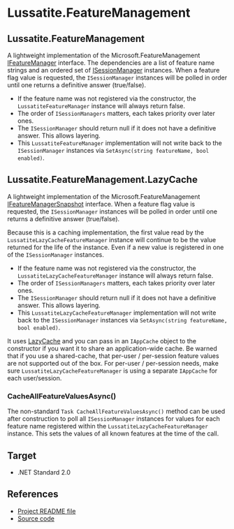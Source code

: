 # Lussatite.FeatureManagement

## Lussatite.FeatureManagement

A lightweight implementation of the Microsoft.FeatureManagement [IFeatureManager](https://docs.microsoft.com/en-us/dotnet/api/microsoft.featuremanagement.ifeaturemanager) interface.  The dependencies are a list of feature name strings and an ordered set of  [ISessionManager](https://docs.microsoft.com/en-us/dotnet/api/microsoft.featuremanagement.isessionmanager) instances.  When a feature flag value is requested, the `ISessionManager` instances will be polled in order until one returns a definitive answer (true/false).

- If the feature name was not registered via the constructor, the `LussatiteFeatureManager` instance will always return false.
- The order of `ISessionManagers` matters, each takes priority over later ones.
- The `ISessionManager` should return null if it does not have a definitive answer.  This allows layering.
- This `LussatiteFeatureManager` implementation will not write back to the `ISessionManager` instances via `SetAsync(string featureName, bool enabled)`.

## Lussatite.FeatureManagement.LazyCache

A lightweight implementation of the Microsoft.FeatureManagement [IFeatureManagerSnapshot](https://docs.microsoft.com/en-us/dotnet/api/microsoft.featuremanagement.ifeaturemanagersnapshot) interface.  When a feature flag value is requested, the `ISessionManager` instances will be polled in order until one returns a definitive answer (true/false).

Because this is a caching implementation, the first value read by the `LussatiteLazyCacheFeatureManager` instance will continue to be the value returned for the life of the instance.  Even if a new value is registered in one of the `ISessionManager` instances.

- If the feature name was not registered via the constructor, the `LussatiteLazyCacheFeatureManager` instance will always return false.
- The order of `ISessionManagers` matters, each takes priority over later ones.
- The `ISessionManager` should return null if it does not have a definitive answer.  This allows layering.
- This `LussatiteLazyCacheFeatureManager` implementation will not write back to the `ISessionManager` instances via `SetAsync(string featureName, bool enabled)`.

It uses [LazyCache](https://github.com/alastairtree/LazyCache) and you can pass in an `IAppCache` object to the constructor if you want it to share an application-wide cache. Be warned that if you use a shared-cache, that per-user / per-session feature values are not supported out of the box.  For per-user / per-session needs, make sure `LussatiteLazyCacheFeatureManager` is using a separate `IAppCache` for each user/session.

### CacheAllFeatureValuesAsync()

The non-standard `Task CacheAllFeatureValuesAsync()` method can be used after construction to poll all `ISessionManager` instances for values for each feature name registered within the `LussatiteLazyCacheFeatureManager` instance.  This sets the values of all known features at the time of the call.

## Target

- .NET Standard 2.0

## References

- [Project README file](https://github.com/tgharold/Lussatite.FeatureManagement/blob/main/README.md)
- [Source code](https://github.com/tgharold/Lussatite.FeatureManagement/)
